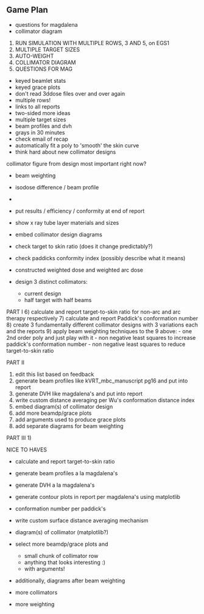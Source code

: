 ## Game Plan

- questions for magdalena
- collimator diagram

1) RUN SIMULATION WITH MULTIPLE ROWS, 3 AND 5, on EGS1
2) MULTIPLE TARGET SIZES
3) AUTO-WEIGHT
4) COLLIMATOR DIAGRAM
5) QUESTIONS FOR MAG

- keyed beamlet stats
- keyed grace plots
- don't read 3ddose files over and over again
- multiple rows!
- links to all reports
- two-sided more ideas
- multiple target sizes
- beam profiles and dvh
- grays in 30 minutes
- check email of recap
- automatically fit a poly to 'smooth' the skin curve
- think hard about new collimator designs




collimator figure from design
most important right now?
- beam weighting
- isodose difference / beam profile
- 

- put results / efficiency / conformity at end of report
- show x ray tube layer materials and sizes
- embed collimator design diagrams
- check target to skin ratio (does it change predictably?)
- check paddicks conformity index (possibly describe what it means)
- constructed weighted dose and weighted arc dose

- design 3 distinct collimators:
	- current design
	- half target with half beams


PART I
6) calculate and report target-to-skin ratio for non-arc and arc therapy respectively
7) calculate and report Paddick's conformation number
8) create 3 fundamentally different collimator designs with 3 variations each and the reports
9) apply beam weighting techniques to the 9 above:
	- one 2nd order poly and just play with it
	- non negative least squares to increase paddick's conformation number
	- non negative least squares to reduce target-to-skin ratio


PART II
1) edit this list based on feedback
2) generate beam profiles like kVRT_mbc_manuscript pg16 and put into report
3) generate DVH like magdalena's and put into report
4) write custom distance averaging per Wu's conformation distance index
5) embed diagram(s) of collimator design
6) add more beamdp/grace plots
7) add arguments used to produce grace plots
8) add separate diagrams for beam weighting

PART III
1) 

NICE TO HAVES

- calculate and report target-to-skin ratio
- generate beam profiles a la magdalena's
- generate DVH a la magdalena's
- generate contour plots in report per magdalena's using matplotlib
- conformation number per paddick's
- write custom surface distance averaging mechanism
- diagram(s) of collimator (matplotlib?)
- select more beamdp/grace plots and
	- small chunk of collimator row
	- anything that looks interesting :)
	- with arguments!
- additionally, diagrams after beam weighting

- more collimators
- more weighting
